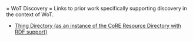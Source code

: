 = WoT Discovery =
Links to prior work specifically supporting discovery in the context of WoT.

 * [Thing Directory (as an instance of the CoRE Resource Directory with RDF support)](prior-work/tdir.pdf)
